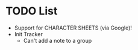 # TODO List
- Support for CHARACTER SHEETS (via Google)!
- Init Tracker
  * Can't add a note to a group
